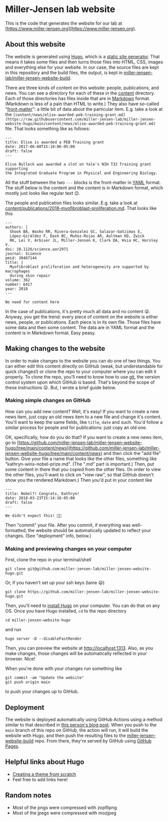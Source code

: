# Miller-Jensen lab website

This is the code that generates the website for our lab at
[https://www.miller-jensen.org](https://www.miller-jensen.org).

## About this website

The website is
generated using [Hugo](https://gohugo.io/), which is a [static site
generator](https://www.netlify.com/blog/2020/04/14/what-is-a-static-site-generator-and-3-ways-to-find-the-best-one/).
That means it takes some files and then turns those files into HTML, CSS,
images and everything else for your website. In our case, the source files are
kept in this repository and the build files, the output, is kept in
[miller-jensen-lab/miller-jensen-website-build](miller-jensen-lab/miller-jensen-website-build).

There are three kinds of content on this website: people, publications, and
news.  You can see a directory for each of these in the
[content](https://github.com/miller-jensen-lab/miller-jensen-website-hugo/tree/main/content)
directory. Each of those directories has files inside that are in
[Markdown](https://en.wikipedia.org/wiki/Markdown) format. (Markdown is less of
a pain than HTML to write.) They also have so-called
"[front-matter](https://gohugo.io/content-management/front-matter/)": a little
bit of data about the particular item. E.g. take a look at the
`[content/news/elise-awarded-peb-training-grant.md](https://raw.githubusercontent.com/miller-jensen-lab/miller-jensen-website-hugo/main/content/news/elise-awarded-peb-training-grant.md)`
file. That looks something like as follows:

```
---
title: Elise is awarded a PEB Training grant
date: 2017-06-08T15:10:06-05:00
draft: false
---

Elise Bullock was awarded a slot on Yale's NIH T32 Training grant supporting
the Integrated Graduate Program in Physical and Engineering Biology.
```

All the stuff between the two `---` blocks is the front-matter in
[YAML](https://en.wikipedia.org/wiki/YAML) format. The stuff below is the
content and the content is in Markdown format, which mostly just looks like
regular text 😉.

The people and publication files looks similar. E.g. take a look at 
[content/publications/2018-myofibroblast-proliferation.md](https://raw.githubusercontent.com/miller-jensen-lab/miller-jensen-website-hugo/main/content/publications/2018-myofibroblast-proliferation.md). That looks like this

```
---
authors: |
  Shook BA, Wasko RR, Rivera-Gonzalez GC, Salazar-Gatzimas E,
  López-Giráldez F, Dash BC, Muñoz-Rojas AR, Aultman KD, Zwick
  RK, Lei V, Arbiser JL, Miller-Jensen K, Clark DA, Hsia HC, Horsley V.
doi: 10.1126/science.aar2971
journal: Science
pmid: 30467144
title: |
  Myofibroblast proliferation and heterogeneity are supported by macrophages 
  during skin repair
volume: 362
number: 6417
year: 2018
---

No need for content here
```

In the case of publications, it's pretty much all data and no content 😜.
Anyway, you get the trend: every piece of content on the website is either
news, people, or publications. Each piece is in its own file. Those files have
some data and then some content. The data are in YAML format and the content
is in Markdown format. Easy peasy.

## Making changes to the website

In order to make changes to the website you can do one of two things. You can
either edit this content directly on GitHub (weak, but understandable for quick
changes!) or clone the repo to your computer where you can edit it properly. To
clone the repo, you'll need to know how to use [git](https://git-scm.com/), the
version control system upon which GitHub is based. That's beyond the scope of
these instructions 😜. But, I wrote a brief guide below.

### Making simple changes on GitHub

How can you add new content? Well, it's easy! If you want to create a new news
item, just copy an old news item to a new file and change it's content. You'll
want to keep the same fields, like `title`, `date` and such. You'd follow a
similar process for people and for publications: just copy an old one.

OK, specifically, how do you do that? If  you want to create a new news item,
go to
[https://github.com/miller-jensen-lab/miller-jensen-website-hugo/tree/main/content/news](https://github.com/miller-jensen-lab/miller-jensen-website-hugo/tree/main/content/news)
and then click the "add file" button. Give your file a name that looks like the
other files, something like "kathryn-wins-nobel-prize.md". (The ".md" part is
important.) Then, put some content in there that you copied from the other
files. (In order to view the other files, you'll want to click on "view raw",
so that GitHub doesn't show you the rendered Markdown.) Then you'd put in your
content like

```
---
title: Nobel?! Congrats, Kathryn!
date: 2018-03-23T15:14:16-05:00
draft: false
---

We didn't expect this! 🥳🍕
```

Then "commit" your file. After you commit, if everything was well-formatted,
the website should be automatically updated to reflect your changes. (See
"deployment" info, below.)

### Making and previewing changes on your computer

First, clone the repo in your terminal/shell

```
git clone git@github.com:miller-jensen-lab/miller-jensen-website-hugo.git
```

Or, if you haven't set up your ssh keys (lame 😦)

```
git clone https://github.com/miller-jensen-lab/miller-jensen-website-hugo.git
```

Then, you'll need to [install Hugo](https://gohugo.io/getting-started/quick-start/)
on your computer. You can do that on any OS. Once you have Hugo installed, `cd`
to the repo directory

```
cd miller-jensen-website-hugo
```

and run

```
hugo server -D --disableFastRender
```

Then, you can preview the website at [http://localhost:1313](http://localhost:1313).
Also, as you make changes, those changes will be automatically reflected in your
browser. Nice!

When you're done with your changes run something like

```
git commit -am "Update the website"
git push origin main
```

to push your changes up to GitHub.

## Deployment

The website is deployed automatically using GitHub Actions using a method
similar to that described in [this person's blog
post](https://medium.com/@asishrs/automate-your-github-pages-deployment-using-hugo-and-actions-518b959a51f9).
When you push to the `main` branch of this repo on GitHub, the action will run, it will
build the website with Hugo, and then push the resulting files to the
[miller-jensen-website-build](miller-jensen-lab/miller-jensen-website-build)
repo. From there, they're served by GitHub using [GitHub Pages](https://pages.github.com/).

## Helpful links about Hugo 

* [Creating a theme from scratch](https://retrolog.io/blog/creating-a-hugo-theme-from-scratch/)
* Feel free to add links here!

## Random notes

* Most of the pngs were compressed with zopflipng
* Most of the jpegs were compressed with mozjpeg

